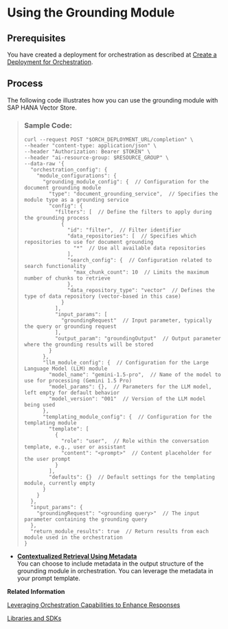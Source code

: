 <!-- loio4b6d4a8a43dd4eb88be5f087efaddd92 -->

# Using the Grounding Module



<a name="loio4b6d4a8a43dd4eb88be5f087efaddd92__section_vr2_rpj_12c"/>

## Prerequisites

You have created a deployment for orchestration as described at [Create a Deployment for Orchestration](create-a-deployment-for-orchestration-4387aa7.md).



<a name="loio4b6d4a8a43dd4eb88be5f087efaddd92__section_iq5_rpj_12c"/>

## Process

The following code illustrates how you can use the grounding module with SAP HANA Vector Store.

> ### Sample Code:  
> ```
> curl --request POST "$ORCH_DEPLOYMENT_URL/completion" \
> --header "content-type: application/json" \
> --header "Authorization: Bearer $TOKEN" \
> --header "ai-resource-group: $RESOURCE_GROUP" \
> --data-raw '{
>   "orchestration_config": {
>     "module_configurations": {
>       "grounding_module_config": {  // Configuration for the document grounding module
>         "type": "document_grounding_service",  // Specifies the module type as a grounding service
>         "config": {
>           "filters": [  // Define the filters to apply during the grounding process
>             {
>               "id": "filter",  // Filter identifier
>               "data_repositories": [  // Specifies which repositories to use for document grounding
>                 "*"  // Use all available data repositories
>               ],
>               "search_config": {  // Configuration related to search functionality
>                 "max_chunk_count": 10  // Limits the maximum number of chunks to retrieve
>               },
>               "data_repository_type": "vector"  // Defines the type of data repository (vector-based in this case)
>             }
>           ],
>           "input_params": [
>             "groundingRequest"  // Input parameter, typically the query or grounding request
>           ],
>           "output_param": "groundingOutput"  // Output parameter where the grounding results will be stored
>         }
>       },
>       "llm_module_config": {  // Configuration for the Large Language Model (LLM) module
>         "model_name": "gemini-1.5-pro",  // Name of the model to use for processing (Gemini 1.5 Pro)
>         "model_params": {},  // Parameters for the LLM model, left empty for default behavior
>         "model_version": "001"  // Version of the LLM model being used
>       },
>       "templating_module_config": {  // Configuration for the templating module
>         "template": [
>           {
>             "role": "user",  // Role within the conversation template, e.g., user or assistant
>             "content": "<prompt>"  // Content placeholder for the user prompt
>           }
>         ],
>         "defaults": {}  // Default settings for the templating module, currently empty
>       }
>     }
>   },
>   "input_params": {
>     "groundingRequest": "<grounding query>"  // The input parameter containing the grounding query
>   },
>   "return_module_results": true  // Return results from each module used in the orchestration
> }
> 
> ```

-   **[Contextualized Retrieval Using Metadata](contextualized-retrieval-using-metadata-9913885.md "You can choose to include metadata in the output structure of the grounding module in orchestration. You can leverage the metadata in your
		prompt template.")**  
You can choose to include metadata in the output structure of the grounding module in orchestration. You can leverage the metadata in your prompt template.

**Related Information**  


[Leveraging Orchestration Capabilities to Enhance Responses](https://developers.sap.com/tutorials/ai-core-orchestration-consumption-opt.html)

[Libraries and SDKs](libraries-and-sdks-499309d.md "Explore additional SDKs and libraries that you can use with SAP AI Core.")

